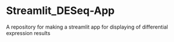 # Streamlit_DESeq-App
A repository for making a streamlit app for displaying of differential expression results
